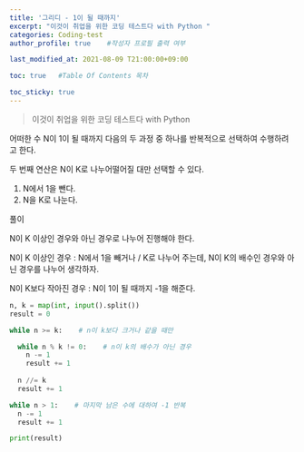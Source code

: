 ```yaml
---
title: '그리디 - 1이 될 때까지' 
excerpt: "이것이 취업을 위한 코딩 테스트다 with Python "
categories: Coding-test
author_profile: true    #작성자 프로필 출력 여부

last_modified_at: 2021-08-09 T21:00:00+09:00

toc: true   #Table Of Contents 목차 

toc_sticky: true
---
```

>  이것이 취업을 위한 코딩 테스트다 with Python



어떠한 수 N이 1이 될 때까지 다음의 두 과정 중 하나를 반복적으로 선택하여 수행하려고 한다.

두 번째  연산은 N이 K로 나누어떨어질 대만 선택할 수 있다.

1. N에서 1을 뺀다.
2. N을 K로 나눈다.



풀이 

N이 K 이상인 경우와 아닌 경우로 나누어 진행해야 한다.

N이 K 이상인 경우 : N에서 1을 빼거나 / K로 나누어 주는데, N이 K의 배수인 경우와 아닌 경우를 나누어 생각하자.

N이 K보다 작아진 경우 : N이 1이 될 때까지 -1을 해준다.



`````Python
n, k = map(int, input().split())
result = 0

while n >= k:    # n이 k보다 크거나 같을 때만

  while n % k != 0:    # n이 k의 배수가 아닌 경우
    n -= 1
    result += 1
    
  n //= k
  result += 1

while n > 1:    # 마지막 남은 수에 대하여 -1 반복
  n -= 1
  result += 1

print(result)
`````

